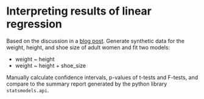 # Interpreting results of linear regression

Based on the discussion in a
[blog post](http://efavdb.com/interpret-linear-regression).
Generate synthetic data for the weight, height, and shoe size of adult
women and fit two models:

* weight ~ height
* weight ~ height + shoe_size

Manually calculate confidence intervals, p-values of t-tests and F-tests, and
compare to the summary report generated by the python library `statsmodels.api`.
